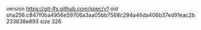 version https://git-lfs.github.com/spec/v1
oid sha256:c847f0ba4956e59706a3aa05bb7568c294a46da406b37ed91eac2b233638e893
size 326
